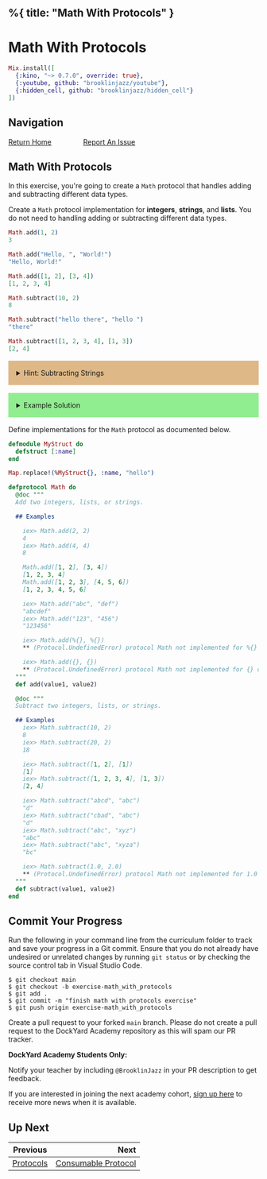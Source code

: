 %{
  title: "Math With Protocols"
}
---
# Math With Protocols

```elixir
Mix.install([
  {:kino, "~> 0.7.0", override: true},
  {:youtube, github: "brooklinjazz/youtube"},
  {:hidden_cell, github: "brooklinjazz/hidden_cell"}
])
```

## Navigation

[Return Home](../start.livemd)<span style="padding: 0 30px"></span>
[Report An Issue](https://github.com/DockYard-Academy/beta_curriculum/issues/new?assignees=&labels=&template=issue.md&title=)

## Math With Protocols

In this exercise, you're going to create a `Math` protocol that handles adding and subtracting different data types.

Create a `Math` protocol implementation for **integers**, **strings**, and **lists**. You do not need to handling adding or subtracting different data types.

<!-- livebook:{"force_markdown":true} -->

```elixir
Math.add(1, 2)
3

Math.add("Hello, ", "World!")
"Hello, World!"

Math.add([1, 2], [3, 4])
[1, 2, 3, 4]

Math.subtract(10, 2)
8

Math.subtract("hello there", "hello ")
"there"

Math.subtract([1, 2, 3, 4], [1, 3])
[2, 4]
```

<details style="background-color: burlywood; padding: 1rem; margin: 1rem 0;">
<summary>Hint: Subtracting Strings</summary>

Consider converting your strings to a list, then subtract the two lists together then join your result back into a string.

</details>

<details style="background-color: lightgreen; padding: 1rem; margin: 1rem 0;">
<summary>Example Solution</summary>

```elixir
defprotocol Math do
  def add(value1, value2)
  def subtract(value1, value2)
end

defimpl Math, for: Integer do
  def add(integer1, integer2) do
    integer1 + integer2
  end

  def subtract(integer1, integer2) do
    integer1 - integer2
  end
end

defimpl Math, for: BitString do
  def add(string1, string2) do
    string1 <> string2
  end

  def subtract(string1, string2) do
    (String.split(string1, "") -- String.split(string2, ""))
    |> Enum.join()
  end
end

defimpl Math, for: List do
  def add(list1, list2) do
    list1 ++ list2
  end

  def subtract(list1, list2) do
    list1 -- list2
  end
end
```

</details>

Define implementations for the `Math` protocol as documented below.

```elixir
defmodule MyStruct do
  defstruct [:name]
end
```

```elixir
Map.replace!(%MyStruct{}, :name, "hello")
```

```elixir
defprotocol Math do
  @doc """
  Add two integers, lists, or strings.

  ## Examples

    iex> Math.add(2, 2)
    4
    iex> Math.add(4, 4)
    8

    Math.add([1, 2], [3, 4])
    [1, 2, 3, 4]
    Math.add([1, 2, 3], [4, 5, 6])
    [1, 2, 3, 4, 5, 6]

    iex> Math.add("abc", "def")
    "abcdef"
    iex> Math.add("123", "456")
    "123456"

    iex> Math.add(%{}, %{})
    ** (Protocol.UndefinedError) protocol Math not implemented for %{} of type Map

    iex> Math.add({}, {})
    ** (Protocol.UndefinedError) protocol Math not implemented for {} of type Tuple
  """
  def add(value1, value2)

  @doc """
  Subtract two integers, lists, or strings.

  ## Examples
    iex> Math.subtract(10, 2)
    8
    iex> Math.subtract(20, 2)
    18

    iex> Math.subtract([1, 2], [1])
    [1]
    iex> Math.subtract([1, 2, 3, 4], [1, 3])
    [2, 4]

    iex> Math.subtract("abcd", "abc")
    "d"
    iex> Math.subtract("cbad", "abc")
    "d"
    iex> Math.subtract("abc", "xyz")
    "abc"
    iex> Math.subtract("abc", "xyza")
    "bc"

    iex> Math.subtract(1.0, 2.0)
    ** (Protocol.UndefinedError) protocol Math not implemented for 1.0 of type Float
  """
  def subtract(value1, value2)
end
```

## Commit Your Progress

Run the following in your command line from the curriculum folder to track and save your progress in a Git commit.
Ensure that you do not already have undesired or unrelated changes by running `git status` or by checking the source control tab in Visual Studio Code.

```
$ git checkout main
$ git checkout -b exercise-math_with_protocols
$ git add .
$ git commit -m "finish math with protocols exercise"
$ git push origin exercise-math_with_protocols
```

Create a pull request to your forked `main` branch. Please do not create a pull request to the DockYard Academy repository as this will spam our PR tracker.

**DockYard Academy Students Only:**

Notify your teacher by including `@BrooklinJazz` in your PR description to get feedback.

If you are interested in joining the next academy cohort, [sign up here](https://academy.dockyard.com/) to receive more news when it is available.

## Up Next

| Previous                                 | Next                                                           |
| ---------------------------------------- | -------------------------------------------------------------: |
| [Protocols](../reading/protocols.livemd) | [Consumable Protocol](../exercises/consumable_protocol.livemd) |

